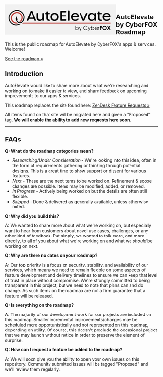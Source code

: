<img src="https://github.com/autoelevate/roadmap/blob/master/img/logo.png" height="100" style="float: left;">

## AutoElevate by CyberFOX Roadmap

This is the public roadmap for AutoElevate by CyberFOX's apps & services. Welcome!

[See the roadmap »](https://github.com/orgs/AutoElevate/projects/1)

## Introduction

AutoElevate would like to share more about what we're researching and working on to make it easier to view, and share feedback on upcoming improvements to our apps & services.

This roadmap replaces the site found here: [ZenDesk Feature Requests »](https://support.autoelevate.com/hc/en-us/community/topics/115000367152-Feature-Requests)

All items found on that site will be migrated here and given a "Proposed" tag. **We will enable the ability to add new requests here soon.**

---

## FAQs

**Q: What do the roadmap categories mean?**

- _Researching/Under Consideration_ - We're looking into this idea, often in the form of requirements gathering or thinking through potential designs. This is a great time to show support or dissent for various features.
- _Next_ - These are the next items to be worked on. Refinement & scope changes are possible. Items may be modified, added, or removed.
- _In Progress_ - Actively being worked on but the details are often still flexible.
- _Shipped_ - Done & delivered as generally available, unless otherwise noted.

**Q: Why did you build this?**

A: We wanted to share more about what we're working on, but especially want to hear from customers about novel use cases, challenges, or any other kind of feedback. Put simply, we wanted to talk more, and more directly, to all of you about what we're working on and what we _should_ be working on next.

**Q: Why are there no dates on your roadmap?**

A: Our top priority is a focus on security, stability, and availability of our services, which means we need to remain flexible on some aspects of feature development and delivery timelines to ensure we can keep that level of trust in place without compromise. We're strongly committed to being transparent in this project, but we need to note that plans can and do change. As such items on the roadmap are not a firm guarantee that a feature will be released.

**Q: Is everything on the roadmap?**

A: The majority of our development work for our projects are included on this roadmap. Smaller incremental improvements/changes may be scheduled more opportunistically and not represented on this roadmap, depending on utility. Of course, this doesn't preclude the occasional project that we may launch without notice in order to preserve the element of surprise.

**Q: How can I request a feature be added to the roadmap?**

A: We will soon give you the ability to open your own issues on this repository. Community submitted issues will be tagged "Proposed" and we'll review them regularly.

